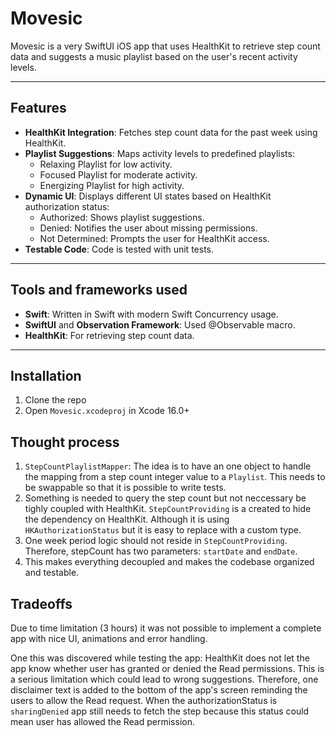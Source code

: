 # Movesic

Movesic is a very SwiftUI iOS app that uses HealthKit to retrieve step count data and suggests a music playlist based on the user's recent activity levels.

---

## Features

- **HealthKit Integration**: Fetches step count data for the past week using HealthKit.
- **Playlist Suggestions**: Maps activity levels to predefined playlists:
  - Relaxing Playlist for low activity.
  - Focused Playlist for moderate activity.
  - Energizing Playlist for high activity.
- **Dynamic UI**: Displays different UI states based on HealthKit authorization status:
  - Authorized: Shows playlist suggestions.
  - Denied: Notifies the user about missing permissions.
  - Not Determined: Prompts the user for HealthKit access.
- **Testable Code**: Code is tested with unit tests.

---

## Tools and frameworks used

- **Swift**: Written in Swift with modern Swift Concurrency usage.
- **SwiftUI** and **Observation Framework**: Used @Observable macro.
- **HealthKit**: For retrieving step count data.
---

## Installation

1. Clone the repo
2. Open `Movesic.xcodeproj` in Xcode 16.0+

## Thought process
1. `StepCountPlaylistMapper`: The idea is to have an one object to handle the mapping from a step count integer value to a `Playlist`. This needs to be swappable so that it is possible to write tests.
2. Something is needed to query the step count but not neccessary be tighly coupled with HealthKit. `StepCountProviding` is a created to hide the dependency on HealthKit. Although it is using `HKAuthorizationStatus` but it is easy to replace with a custom type.
3. One week period logic should not reside in `StepCountProviding`. Therefore, stepCount has two parameters: `startDate` and `endDate`.
4. This makes everything decoupled and makes the codebase organized and testable.

## Tradeoffs
Due to time limitation (3 hours) it was not possible to implement a complete app with nice UI, animations and error handling.

One this was discovered while testing the app: HealthKit does not let the app know whether user has granted or denied the Read permissions. This is a serious limitation which could lead to wrong suggestions. Therefore, one disclaimer text is added to the bottom of the app's screen reminding the users to allow the Read request.
When the authorizationStatus is `sharingDenied` app still needs to fetch the step because this status could mean user has allowed the Read permission.
